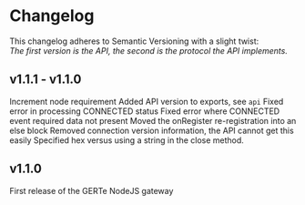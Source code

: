 # Changelog
This changelog adheres to Semantic Versioning with a slight twist:  
*The first version is the API, the second is the protocol the API implements.*

## v1.1.1 - v1.1.0
Increment node requirement
Added API version to exports, see `api`
Fixed error in processing CONNECTED status
Fixed error where CONNECTED event required data not present
Moved the onRegister re-registration into an else block
Removed connection version information, the API cannot get this easily
Specified hex versus using a string in the close method.

## v1.1.0
First release of the GERTe NodeJS gateway
